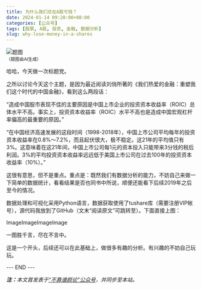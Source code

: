 ```yaml
---
title: 为什么我们总在A股亏钱？
date: 2024-01-14 09:28:00+08:00
categories: [公众号]
tags: [股票, A股, 投资, 金融, 数据分析]
slug: why-lose-money-in-a-shares
---
```


<div class="p-3 text-center">
  <img class="img-fluid" src="/images/2024/0114/01.png" alt="题图" style="max-width:640px">
  <div><small>（题图由AI生成）</small></div>
</div>

哈哈，今天做一次标题党。

之所以讨论今天这个主题，是因为最近阅读刘俏所著的《我们热爱的金融：重塑我们这个时代的中国金融》，看到这么两段话：

“造成中国股市表现不佳的主要原因是中国上市企业的投资资本收益率（ROIC）总体水平不高。事实上，投资资本收益率（ROIC）水平不高也是造成中国宏观杠杆率偏高的最重要的原因。”

“在中国经济高速发展的这段时间（1998-2018年），中国上市公司平均每年的投资资本收益率在0.8%～7.2%，而且起伏很大，极不稳定。这21年的平均值只有3%。这意味着在这21年间，中国上市公司每1元的资本投入只能带来3分钱的税后利润。3%的平均投资资本收益率远远低于美国上市公司在过去100年的投资资本收益率（10%）。”

这很有意思，但不是重点。重点是：既然我们有数据分析的能力，不妨自己来做一下简单的数据统计，看看结果是否也同书中所说，顺便还能看下后续2019年之后至今的情况。

数据处理和可视化采用Python语言，数据获取使用了tushare库（需要注册VIP帐号），源代码我放到了GitHub（文末“阅读原文”可跳转至）。下面直接上图：

ImageImageImageImage

一图胜千言，尽在不言中。

这是一个开头，后续还可以在此基础上，做很多有趣的分析。有兴趣的不妨自己玩玩。

<div class="p-5 text-center">--- END ---</div>

<i><b>注：</b>本文首发表于[“不靠谱颜论”公众号](https://mp.weixin.qq.com/s/5uBeE3nC51abBO7hBjdbHw)，并同步至本站。</i>
